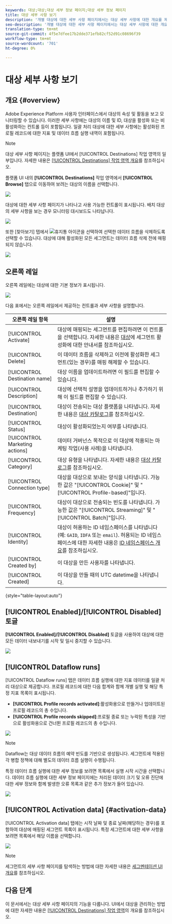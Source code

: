 ```yaml
---
keywords: 대상;대상;대상 세부 정보 페이지;대상 세부 정보 페이지
title: 대상 세부 사항 보기
description: '개별 대상에 대한 세부 사항 페이지에서는 대상 세부 사항에 대한 개요를 제공합니다. 대상 세부 사항에는 대상 이름, ID, 대상에 매핑된 세그먼트, 활성화를 편집하고 데이터 흐름을 활성화 및 비활성화하기 위한 컨트롤이 포함됩니다. '
seo-description: '개별 대상에 대한 세부 사항 페이지에서는 대상 세부 사항에 대한 개요를 제공합니다. 대상 세부 사항에는 대상 이름, ID, 대상에 매핑된 세그먼트, 활성화를 편집하고 데이터 흐름을 활성화 및 비활성화하기 위한 컨트롤이 포함됩니다. '
translation-type: tm+mt
source-git-commit: 4f5e7dfee17b2dde371efb82cf52d91c08696f39
workflow-type: tm+mt
source-wordcount: '701'
ht-degree: 0%

---
```



# 대상 세부 사항 보기

## 개요 {#overview}

Adobe Experience Platform 사용자 인터페이스에서 대상의 속성 및 활동을 보고 모니터링할 수 있습니다. 이러한 세부 사항에는 대상의 이름 및 ID, 대상을 활성화 또는 비활성화하는 컨트롤 등이 포함됩니다. 일괄 처리 대상에 대한 세부 사항에는 활성화된 프로필 레코드에 대한 지표 및 데이터 흐름 실행 내역이 포함됩니다.

>[!NOTE]
>
>대상 세부 사항 페이지는 플랫폼 UI에서 [!UICONTROL Destinations] 작업 영역의 일부입니다. 자세한 내용은 [[!UICONTROL Destinations] 작업 영역 개요](./destinations-workspace.md)를 참조하십시오.

플랫폼 UI 내의 **[!UICONTROL Destinations]** 작업 영역에서 **[!UICONTROL Browse]** 탭으로 이동하여 보려는 대상의 이름을 선택합니다.

![](../assets/ui/details-page/select-destination.png)

대상에 대한 세부 사항 페이지가 나타나고 사용 가능한 컨트롤이 표시됩니다. 배치 대상의 세부 사항을 보는 경우 모니터링 대시보드도 나타납니다.

![](../assets/ui/details-page/details.png)

또한 [찾아보기] 탭에서 ![휴지통](../assets/ui/details-page/trash-icon.png) 아이콘을 선택하여 선택한 데이터 흐름을 삭제하도록 선택할 수 있습니다. 대상에 대해 활성화된 모든 세그먼트는 데이터 흐름 삭제 전에 매핑되지 않습니다.

![](../assets/ui/details-page/delete-flow.png)

## 오른쪽 레일

오른쪽 레일에는 대상에 대한 기본 정보가 표시됩니다.

![](../assets/ui/details-page/right-rail.png)

다음 표에서는 오른쪽 레일에서 제공하는 컨트롤과 세부 사항을 설명합니다.

| 오른쪽 레일 항목 | 설명 |
| --- | --- |
| [!UICONTROL Activate] | 대상에 매핑되는 세그먼트를 편집하려면 이 컨트롤을 선택합니다. 자세한 내용은 [대상](./activate-destinations.md)에 세그먼트 활성화에 대한 안내서를 참조하십시오. |
| [!UICONTROL Delete] | 이 데이터 흐름을 삭제하고 이전에 활성화한 세그먼트(있는 경우)를 매핑 해제할 수 있습니다. |
| [!UICONTROL Destination name] | 대상 이름을 업데이트하려면 이 필드를 편집할 수 있습니다. |
| [!UICONTROL Description] | 대상에 선택적 설명을 업데이트하거나 추가하기 위해 이 필드를 편집할 수 있습니다. |
| [!UICONTROL Destination] | 대상이 전송되는 대상 플랫폼을 나타냅니다. 자세한 내용은 [대상 카탈로그](../catalog/overview.md)를 참조하십시오. |
| [!UICONTROL Status] | 대상이 활성화되었는지 여부를 나타냅니다. |
| [!UICONTROL Marketing actions] | 데이터 거버넌스 목적으로 이 대상에 적용되는 마케팅 작업(사용 사례)을 나타냅니다. |
| [!UICONTROL Category] | 대상 유형을 나타냅니다. 자세한 내용은 [대상 카탈로그](../catalog/overview.md)를 참조하십시오. |
| [!UICONTROL Connection type] | 대상을 대상으로 보내는 양식을 나타냅니다. 가능한 값은 &quot;[!UICONTROL Cookie]&quot; 및 &quot;[!UICONTROL Profile-based]&quot;입니다. |
| [!UICONTROL Frequency] | 대상이 대상으로 전송되는 빈도를 나타냅니다. 가능한 값은 &quot;[!UICONTROL Streaming]&quot; 및 &quot;[!UICONTROL Batch]&quot;입니다. |
| [!UICONTROL Identity] | 대상이 허용하는 ID 네임스페이스를 나타냅니다(예: `GAID`, `IDFA` 또는 `email`). 허용되는 ID 네임스페이스에 대한 자세한 내용은 [ID 네임스페이스 개요](../../identity-service/namespaces.md)를 참조하십시오. |
| [!UICONTROL Created by] | 이 대상을 만든 사용자를 나타냅니다. |
| [!UICONTROL Created] | 이 대상을 만들 때의 UTC datetime을 나타냅니다. |

{style=&quot;table-layout:auto&quot;}

## [!UICONTROL Enabled]/[!UICONTROL Disabled] 토글

**[!UICONTROL Enabled]/[!UICONTROL Disabled]** 토글을 사용하여 대상에 대한 모든 데이터 내보내기를 시작 및 일시 중지할 수 있습니다.

![](../assets/ui/details-page/enable-disable.png)

## [!UICONTROL Dataflow runs]

[!UICONTROL Dataflow runs] 탭은 데이터 흐름 실행에 대한 지표 데이터를 일괄 처리 대상으로 제공합니다. 프로필 레코드에 대한 다음 합계와 함께 개별 실행 및 해당 특정 지표 목록이 표시됩니다.

* **[!UICONTROL Profile records activated]**:활성화용으로 만들거나 업데이트된 프로필 레코드의 총 수입니다.
* **[!UICONTROL Profile records skipped]**:프로필 종료 또는 누락된 특성을 기반으로 활성화용으로 건너뛴 프로필 레코드의 총 수입니다.

![](../assets/ui/details-page/dataflow-runs.png)

>[!NOTE]
>
>Dataflow는 대상 데이터 흐름의 예약 빈도를 기반으로 생성됩니다. 세그먼트에 적용된 각 병합 정책에 대해 별도의 데이터 흐름 실행이 수행됩니다.

특정 데이터 흐름 실행에 대한 세부 정보를 보려면 목록에서 실행 시작 시간을 선택합니다. 데이터 흐름 실행에 대한 세부 정보 페이지에는 처리된 데이터 크기 및 오류 진단에 대한 세부 정보와 함께 발생한 오류 목록과 같은 추가 정보가 들어 있습니다.

![](../assets/ui/details-page/dataflow.png)

## [!UICONTROL Activation data] {#activation-data}

[!UICONTROL Activation data] 탭에는 시작 날짜 및 종료 날짜(해당하는 경우)를 포함하여 대상에 매핑된 세그먼트 목록이 표시됩니다. 특정 세그먼트에 대한 세부 사항을 보려면 목록에서 해당 이름을 선택합니다.

![](../assets/ui/details-page/activation-data.png)

>[!NOTE]
>
>세그먼트의 세부 사항 페이지를 탐색하는 방법에 대한 자세한 내용은 [세그멘테이션 UI 개요](../../segmentation/ui/overview.md#segment-details)를 참조하십시오.

## 다음 단계

이 문서에서는 대상 세부 사항 페이지의 기능을 다룹니다. UI에서 대상을 관리하는 방법에 대한 자세한 내용은 [[!UICONTROL Destinations] 작업 영역](./destinations-workspace.md)의 개요를 참조하십시오.